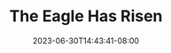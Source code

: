 ---
title: "The Eagle Has Risen"
date: 2023-06-30T14:43:41-08:00
draft: false
cover:
    image: img/eaglerisen.jpg
---